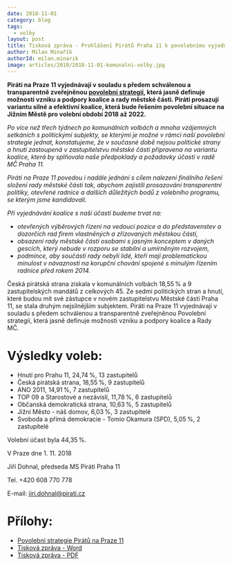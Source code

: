 ```yaml
---
date: 2018-11-01
category: blog
tags:
  - volby
layout: post
title: Tisková zpráva - Prohlášení Pirátů Praha 11 k povolebnímu vyjednávání koalice na Jižním Městě ze dne 1.11.2018
author: Milan Minařík
authorId: milan.minarik
image: articles/2018/2018-11-01-komunalni-volby.jpg
---
```

**Piráti na Praze 11 vyjednávají v souladu s předem schválenou a transparentně zveřejněnou [povolební strategií](/komunalni-volby-2018/povolebni-strategie), která jasně definuje možnosti vzniku a podpory koalice a rady městské části. Piráti prosazují variantu silné a efektivní koalice, která bude řešením povolební situace na Jižním Městě pro volební období 2018 až 2022.**

*Po více než třech týdnech po komunálních volbách a mnoha vzájemných setkáních s politickými subjekty, se kterými je možné v rámci naší povolební strategie jednat, konstatujeme, že v současné době nejsou politické strany a hnutí zastoupená v zastupitelstvu městské části připravena na variantu koalice, která by splňovala naše předpoklady a požadavky účasti v radě MČ Praha 11.*
 
*Piráti na Praze 11 povedou i nadále jednání s cílem nalezení finálního řešení složení rady městské části tak, abychom zajistili prosazování transparentní politiky, otevřené radnice a dalších důležitých bodů z volebního programu, se kterým jsme kandidovali.*

*Při vyjednávání koalice s naší účastí budeme trvat na:*

- *otevřených výběrových řízení na vedoucí pozice a do představenstev a dozorčích rad firem vlastněných a zřizovaných městskou částí,*
- *obsazení rady městské části osobami s jasným konceptem v daných gescích, který nebude v rozporu se stabilní a umírněným rozvojem,*
- *podmínce, aby součástí rady nebyli lidé, kteří mají problematickou minulost v návaznosti na korupční chování spojené s minulým řízením radnice před rokem 2014.*

Česká pirátská strana získala v komunálních volbách 18,55 % a 9 zastupitelských mandátů z celkových 45. Ze sedmi politických stran a hnutí, které budou mít své zástupce v novém zastupitelstvu Městské části Praha 11, se stala druhým nejsilnějším subjektem. 
Piráti na Praze 11 vyjednávají v souladu s předem schválenou a transparentně zveřejněnou Povolební strategií, která jasně definuje možnosti vzniku a podpory koalice a Rady MČ.

# Výsledky voleb:

- Hnutí pro Prahu 11, 24,74 %, 13 zastupitelů
- Česká pirátská strana, 18,55 %, 9 zastupitelů
- ANO 2011, 14,91 %, 7 zastupitelů
- TOP 09 a Starostové a nezávislí, 11,78 %, 6 zastupitelů
- Občanská demokratická strana, 10,63 %, 5 zastupitelů
- Jižní Město - náš domov, 6,03 %, 3 zastupitelé
- Svoboda a přímá demokracie - Tomio Okamura (SPD), 5,05 %, 2 zastupitelé



Volební účast byla 44,35 %.

V Praze dne 1. 11. 2018

Jiří Dohnal, předseda MS Piráti Praha 11

Tel. +420 608 770 778

E-mail: <jiri.dohnal@pirati.cz>


# Přílohy: 

- [Povolební strategie Pirátů na Praze 11](/komunalni-volby-2018/povolebni-strategie)
- [Tisková zpráva - Word](/assets/doc/tz-pirati-praha-11-181101.docx)
- [Tisková zpráva - PDF](/assets/pdf/tz-pirati-praha-11-181101.pdf)
